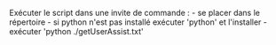 Exécuter le script dans une invite de commande :
    - se placer dans le répertoire
    - si python n'est pas installé exécuter 'python' et l'installer
    - exécuter 'python ./getUserAssist.txt'
    